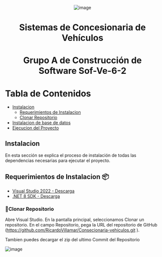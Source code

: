 <div align="center">

![image](https://github.com/user-attachments/assets/f23d3406-39c5-438a-8a20-46cafc80052a)

# Sistemas de Concesionaria de Vehículos 

# Grupo A de Construcción de Software Sof-Ve-6-2

</div>

# Tabla de Contenidos
- [Instalacion](#instalacion)
  - [Requerimientos de Instalacion](#requerimientos-de-instalacion)
  - [Clonar Repositorio](#clonar-repositorio)
- [Instalacion de base de datos](#instalacion-de-base-de-datos)
- [Ejecucion del Proyecto](#ejecucion-del-proyecto)

## Instalacion
En esta sección se explica el proceso de instalación de todas las dependencias necesarias para ejecutar el proyecto.

## Requerimientos de Instalacion 📦
- [Visual Studio 2022 - Descarga]( https://visualstudio.microsoft.com/es/)
- [.NET 8 SDK - Descarga](https://dotnet.microsoft.com/es-es/download)

### 📝Clonar Repositorio
Abre Visual Studio.
En la pantalla principal, seleccionamos Clonar un repositorio.
En el campo Repositorio, pega la URL del repositorio de GitHub (https://github.com/RicardoVillamar/Consecionaria-vehiculos.git ).

Tambien puedes decargar el zip del ultimo Commit del Repositorio

![image](https://github.com/user-attachments/assets/6014994f-9a31-4d89-a7cb-c7ddd71c4e6b)


